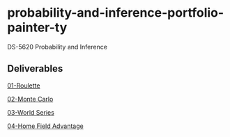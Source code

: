 # probability-and-inference-portfolio-painter-ty
DS-5620 Probability and Inference

## Deliverables
[01-Roulette](https://github.com/typaint/probability-and-inference-portfolio-painter-ty/blob/master/01-roulette-simulation/Roulette.Rmd)

[02-Monte Carlo](https://github.com/typaint/probability-and-inference-portfolio-painter-ty/blob/master/02-monte-carlo-error/Monte_Carlo_Error.Rmd)

[03-World Series](https://github.com/typaint/probability-and-inference-portfolio-painter-ty/blob/master/03-discrete-probability-calculations/world_series.Rmd)

[04-Home Field Advantage](https://github.com/typaint/probability-and-inference-portfolio-painter-ty/blob/master/04-home-field-advantage/home-field-advantage.Rmd)
